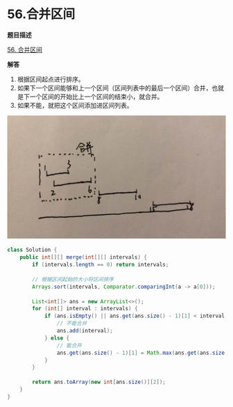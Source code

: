 # 56.合并区间

**题目描述**

[56. 合并区间](https://leetcode-cn.com/problems/merge-intervals/)

**解答**

1. 根据区间起点进行排序。
2. 如果下一个区间能够和上一个区间（区间列表中的最后一个区间）合并，也就是下一个区间的开始比上一个区间的结束小，就合并。
3. 如果不能，就把这个区间添加进区间列表。

![](_v_images/20190807210230260_5046.png)

```java
class Solution {
    public int[][] merge(int[][] intervals) {
        if (intervals.length == 0) return intervals;

        // 根据区间起始的大小将区间排序
        Arrays.sort(intervals, Comparator.comparingInt(a -> a[0]));

        List<int[]> ans = new ArrayList<>();
        for (int[] interval : intervals) {
            if (ans.isEmpty() || ans.get(ans.size() - 1)[1] < interval[0]) {
                // 不能合并
                ans.add(interval);
            } else {
                // 能合并
                ans.get(ans.size() - 1)[1] = Math.max(ans.get(ans.size() - 1)[1], interval[1]);
            }
        }

        return ans.toArray(new int[ans.size()][2]);
    }
}
```